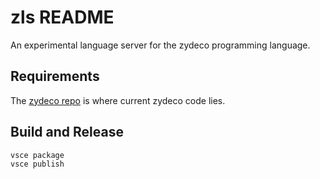 # zls README

An experimental language server for the zydeco programming language.

## Requirements

The [zydeco repo](https://github.com/zydeco-lang/zydeco) is where current zydeco code lies.

## Build and Release

```bash
vsce package
vsce publish
```


<!-- ## Extension Settings

Include if your extension adds any VS Code settings through the `contributes.configuration` extension point.

For example:

This extension contributes the following settings:

* `myExtension.enable`: Enable/disable this extension.
* `myExtension.thing`: Set to `blah` to do something. -->
